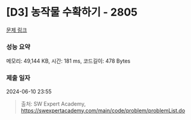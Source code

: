 # [D3] 농작물 수확하기 - 2805 

[문제 링크](https://swexpertacademy.com/main/code/problem/problemDetail.do?contestProbId=AV7GLXqKAWYDFAXB) 

### 성능 요약

메모리: 49,144 KB, 시간: 181 ms, 코드길이: 478 Bytes

### 제출 일자

2024-06-10 23:55



> 출처: SW Expert Academy, https://swexpertacademy.com/main/code/problem/problemList.do
